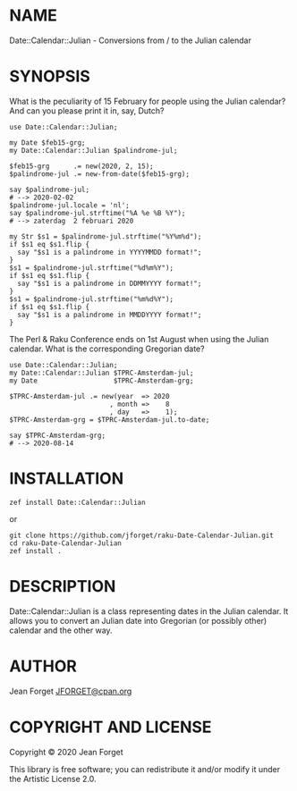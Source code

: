 NAME
====

Date::Calendar::Julian - Conversions from / to the Julian calendar

SYNOPSIS
========

What is  the peculiarity of  15 February  for people using  the Julian
calendar? And can you please print it in, say, Dutch?

```perl6
use Date::Calendar::Julian;

my Date $feb15-grg;
my Date::Calendar::Julian $palindrome-jul;

$feb15-grg      .= new(2020, 2, 15);
$palindrome-jul .= new-from-date($feb15-grg);

say $palindrome-jul;
# --> 2020-02-02
$palindrome-jul.locale = 'nl';
say $palindrome-jul.strftime("%A %e %B %Y");
# --> zaterdag  2 februari 2020

my Str $s1 = $palindrome-jul.strftime("%Y%m%d");
if $s1 eq $s1.flip {
  say "$s1 is a palindrome in YYYYMMDD format!";
}
$s1 = $palindrome-jul.strftime("%d%m%Y");
if $s1 eq $s1.flip {
  say "$s1 is a palindrome in DDMMYYYY format!";
}
$s1 = $palindrome-jul.strftime("%m%d%Y");
if $s1 eq $s1.flip {
  say "$s1 is a palindrome in MMDDYYYY format!";
}
```

The Perl  & Raku Conference ends  on 1st August when  using the Julian
calendar. What is the corresponding Gregorian date?

```perl6
use Date::Calendar::Julian;
my Date::Calendar::Julian $TPRC-Amsterdam-jul;
my Date                   $TPRC-Amsterdam-grg;

$TPRC-Amsterdam-jul .= new(year  => 2020
                         , month =>    8
                         , day   =>    1);
$TPRC-Amsterdam-grg = $TPRC-Amsterdam-jul.to-date;

say $TPRC-Amsterdam-grg;
# --> 2020-08-14

```

INSTALLATION
============

```shell
zef install Date::Calendar::Julian
```

or

```shell
git clone https://github.com/jforget/raku-Date-Calendar-Julian.git
cd raku-Date-Calendar-Julian
zef install .
```

DESCRIPTION
===========

Date::Calendar::Julian  is a  class representing  dates in  the Julian
calendar. It allows  you to convert an Julian date  into Gregorian (or
possibly other) calendar and the other way.

AUTHOR
======

Jean Forget <JFORGET@cpan.org>

COPYRIGHT AND LICENSE
=====================

Copyright © 2020 Jean Forget

This library is  free software; you can redistribute  it and/or modify
it under the Artistic License 2.0.

